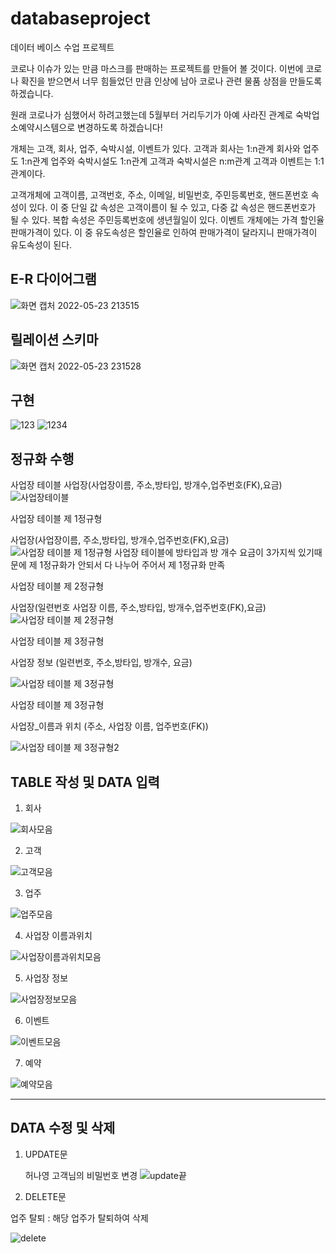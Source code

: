 # databaseproject


데이터 베이스 수업 프로젝트

코로나 이슈가 있는 만큼 마스크를 판매하는 프로젝트를 만들어 볼 것이다.
이번에 코로나 확진을 받으면서 너무 힘들었던 만큼 인상에 남아 코로나 관련 물품 상점을 만들도록 하겠습니다.

원래 코로나가 심했어서 하려고했는데 5월부터 거리두기가 아예 사라진 관계로 숙박업소예약시스템으로 변경하도록 하겠습니다!


개체는 고객, 회사, 업주, 숙박시설, 이벤트가 있다.
고객과 회사는 1:n관계
회사와 업주도 1:n관계
업주와 숙박시설도 1:n관계
고객과 숙박시설은 n:m관계
고객과 이벤트는 1:1관계이다.

고객개체에 고객이름, 고객번호, 주소, 이메일, 비밀번호, 주민등록번호, 핸드폰번호 속성이 있다.
이 중 단일 값 속성은 고객이름이 될 수 있고, 다중 값 속성은 핸드폰번호가 될 수 있다.
복합 속성은 주민등록번호에 생년월일이 있다.
이벤트 개체에는 가격 할인율 판매가격이 있다. 이 중 유도속성은 할인율로 인하여 판매가격이 달라지니 판매가격이 유도속성이 된다.





E-R 다이어그램 
-----------------------------------------------------------

![화면 캡처 2022-05-23 213515](https://user-images.githubusercontent.com/81346175/169839178-4f17c826-9d13-492f-8e2b-a0c3e8bbada2.png)

릴레이션 스키마 
--------------------------------------------------------
![화면 캡처 2022-05-23 231528](https://user-images.githubusercontent.com/81346175/169839625-75295d65-781c-4b65-90d7-b9d8a3af6b3d.png)

구현 
-------------------------------------------
![123](https://user-images.githubusercontent.com/81346175/169840910-18f86964-9ea1-4e5b-9e54-e63d77230b56.png)
![1234](https://user-images.githubusercontent.com/81346175/169840915-6b8522e3-114c-4481-a553-5737bfda940f.png)

정규화 수행 
------------------------------------------
사업장 테이블
사업장(사업장이름, 주소,방타입, 방개수,업주번호(FK),요금)
![사업장테이블](https://user-images.githubusercontent.com/81346175/170985509-1c12cdf7-a2d3-4b0e-9439-41c83e8709f7.png)

사업장 테이블 제 1정규형

사업장(사업장이름, 주소,방타입, 방개수,업주번호(FK),요금)
![사업장 테이블 제 1정규형](https://user-images.githubusercontent.com/81346175/170984482-423ee364-f8c5-4d75-aefd-68edbcf77b1b.png)
사업장 테이블에 방타입과 방 개수 요금이 3가지씩 있기때문에 제 1정규화가 안되서 다 나누어 주어서 제 1정규화 만족

사업장 테이블 제 2정규형

사업장(일련번호 사업장 이름, 주소,방타입, 방개수,업주번호(FK),요금)
![사업장 테이블 제 2정규형](https://user-images.githubusercontent.com/81346175/170983141-ea7937fc-dec6-4d7c-a9a8-e9fa036a2637.png)

사업장 테이블 제 3정규형

사업장 정보 (일련번호, 주소,방타입, 방개수, 요금)

![사업장 테이블 제 3정규형](https://user-images.githubusercontent.com/81346175/170984618-0c2799fd-0f9d-4ec7-948d-1e1a5bf5c795.png)

사업장 테이블 제 3정규형

사업장_이름과 위치 (주소, 사업장 이름, 업주번호(FK))

![사업장 테이블 제 3정규형2](https://user-images.githubusercontent.com/81346175/170984171-42eb3e8c-1675-4100-bcf0-045c0e6da374.png)

TABLE 작성 및 DATA 입력
--------------------------------------------------------------
1) 회사

![회사모음](https://user-images.githubusercontent.com/81346175/175235679-7f7c09cf-b291-451f-9463-69c6f2d67637.png)

2) 고객

![고객모음](https://user-images.githubusercontent.com/81346175/175235752-9efea5ae-fd33-40ad-a61f-5aa1221f335f.png)

3) 업주

![업주모음](https://user-images.githubusercontent.com/81346175/175235768-78c25d79-f9eb-4635-b5de-f25a97315c92.png)

4) 사업장 이름과위치

![사업장이름과위치모음](https://user-images.githubusercontent.com/81346175/175235759-0e417aed-3fb2-4ec6-89a0-36469013353d.png)

5) 사업장 정보

![사업장정보모음](https://user-images.githubusercontent.com/81346175/175235760-07c173c3-d980-4774-8889-46599cd1e2cd.png)

6) 이벤트

![이벤트모음](https://user-images.githubusercontent.com/81346175/175235777-41c19e57-b8a4-4119-bfb7-3f91811897ed.png)


7) 예약

![예약모음](https://user-images.githubusercontent.com/81346175/175235772-868e4c87-2838-482c-ab6c-97ac302b7c86.png)

---------------------------------------------------------------------------------------------------
DATA 수정 및 삭제 
------------------------------------------------------------------------------------------------
1) UPDATE문


   허나영 고객님의 비밀번호 변경
![update끝](https://user-images.githubusercontent.com/81346175/175238616-61b5e97b-8cd2-4dbf-aa83-dcea9d3a477f.png)


2) DELETE문

업주 탈퇴 : 해당 업주가 탈퇴하여 삭제

![delete](https://user-images.githubusercontent.com/81346175/175242190-2f7491e6-b178-4d62-aaa9-b456f9da8050.png)



